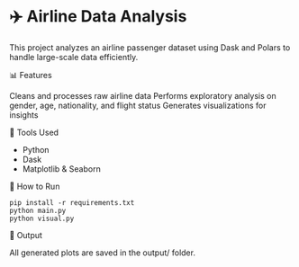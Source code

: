 # ✈️ Airline Data Analysis

This project analyzes an airline passenger dataset using Dask and Polars to handle large-scale data efficiently.

📊 Features

Cleans and processes raw airline data
Performs exploratory analysis on gender, age, nationality, and flight status
Generates visualizations for insights

🧠 Tools Used

- Python
- Dask
- Matplotlib & Seaborn

🚀 How to Run
```
pip install -r requirements.txt
python main.py
python visual.py
```

📁 Output

All generated plots are saved in the output/ folder.
